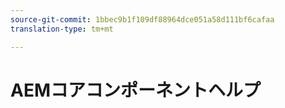 ```yaml
---
source-git-commit: 1bbec9b1f109df88964dce051a58d111bf6cafaa
translation-type: tm+mt

---
```


# AEMコアコンポーネントヘルプ
